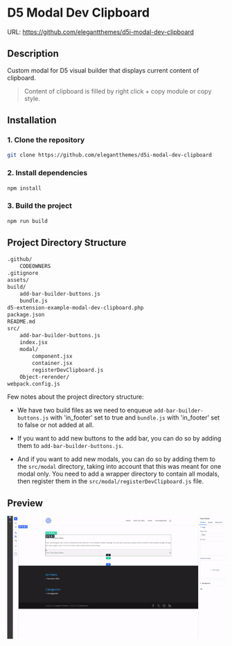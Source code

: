 # D5 Modal Dev Clipboard

URL: https://github.com/elegantthemes/d5i-modal-dev-clipboard

## Description
Custom modal for D5 visual builder that displays current content of clipboard.

> Content of clipboard is filled by right click + copy module or copy style.

## Installation

### 1. Clone the repository

```bash
git clone https://github.com/elegantthemes/d5i-modal-dev-clipboard
```

### 2. Install dependencies

```bash
npm install
```

### 3. Build the project

```bash
npm run build
```

## Project Directory Structure

```
.github/ 
    CODEOWNERS
.gitignore
assets/
build/
    add-bar-builder-buttons.js
    bundle.js
d5-extension-example-modal-dev-clipboard.php
package.json
README.md
src/
    add-bar-builder-buttons.js
    index.jsx
    modal/
        component.jsx
        container.jsx
        registerDevClipboard.js
    Object-rerender/
webpack.config.js
```
Few notes about the project directory structure:

- We have two build files as we need to enqueue  `add-bar-builder-buttons.js` with 'in_footer' set to true and `bundle.js` with 'in_footer' set to false or not added at all.

- If you want to add new buttons to the add bar, you can do so by adding them to `add-bar-builder-buttons.js`.
- And if you want to add new modals, you can do so by adding them to the `src/modal` directory, taking into account that this was meant for one modal only. You need to add a wrapper directory to contain all modals, then register them in the `src/modal/registerDevClipboard.js` file.


## Preview

![Preview](./assets/dev-clipbaord-preview.gif)
